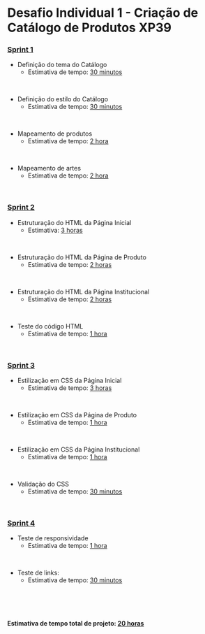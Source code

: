 # Desafio Individual 1 - Criação de Catálogo de Produtos XP39


### **<ins>Sprint 1</ins>**

* Definição do tema do Catálogo
  * Estimativa de tempo: <ins>30 minutos</ins>
<p>&nbsp;</p>

* Definição do estilo do Catálogo
  * Estimativa de tempo: <ins>30 minutos</ins>
<p>&nbsp;</p>

* Mapeamento de produtos
  * Estimativa de tempo: <ins>2 hora</ins>
<p>&nbsp;</p>

* Mapeamento de artes
  * Estimativa de tempo: <ins>2 hora</ins>
<p>&nbsp;</p>


### **<ins>Sprint 2</ins>**

* Estruturação do HTML da Página Inicial
  * Estimativa: <ins>3 horas</ins>
<p>&nbsp;</p>

* Estruturação do HTML da Página de Produto
  * Estimativa de tempo: <ins>2 horas</ins>
<p>&nbsp;</p>

* Estruturação do HTML da Página Institucional
  * Estimativa de tempo: <ins>2 horas</ins>
<p>&nbsp;</p>

* Teste do código HTML
  * Estimativa de tempo: <ins>1 hora</ins>
<p>&nbsp;</p>


### **<ins>Sprint 3</ins>**

* Estilização em CSS da Página Inicial
  * Estimativa de tempo: <ins>3 horas</ins>
<p>&nbsp;</p>

* Estilização em CSS da Página de Produto
  * Estimativa de tempo: <ins>1 hora</ins>
<p>&nbsp;</p>

* Estilização em CSS da Página Institucional
  * Estimativa de tempo: <ins>1 hora</ins>
<p>&nbsp;</p>

* Validação do CSS
  * Estimativa de tempo: <ins>30 minutos</ins>
<p>&nbsp;</p>


### **<ins>Sprint 4</ins>**

* Teste de responsividade 
  * Estimativa de tempo: <ins>1 hora</ins>
<p>&nbsp;</p>

* Teste de links:
  * Estimativa de tempo: <ins>30 minutos</ins>
<p>&nbsp;</p>
<p>&nbsp;</p>

#### Estimativa de tempo total de projeto: <ins>20 horas</ins>